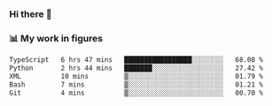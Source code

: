 ### Hi there 👋

### 📊 My work in figures

<!--START_SECTION:waka-->

```txt
TypeScript   6 hrs 47 mins   █████████████████░░░░░░░░   68.08 %
Python       2 hrs 44 mins   ███████░░░░░░░░░░░░░░░░░░   27.42 %
XML          10 mins         ▒░░░░░░░░░░░░░░░░░░░░░░░░   01.79 %
Bash         7 mins          ▒░░░░░░░░░░░░░░░░░░░░░░░░   01.21 %
Git          4 mins          ▒░░░░░░░░░░░░░░░░░░░░░░░░   00.70 %
```

<!--END_SECTION:waka-->

